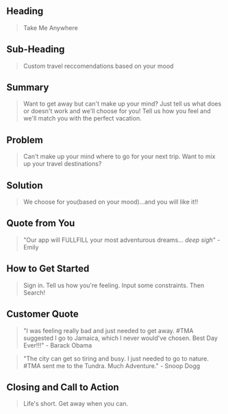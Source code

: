 ## Heading ##
> Take Me Anywhere

## Sub-Heading ##
  > Custom travel reccomendations based on your mood

## Summary ##
  > Want to get away but can't make up your mind? Just tell us what does or doesn't work and we'll choose for you! Tell us how you feel and we'll match you with the perfect vacation.

## Problem ##
  > Can't make up your mind where to go for your next trip. Want to mix up your travel destinations?

## Solution ##
  > We choose for you(based on your mood)...and you will like it!!

## Quote from You ##
  > "Our app will FULLFILL your most adventurous dreams... *deep sigh*"
                - Emily

## How to Get Started ##
  > Sign in. Tell us how you're feeling. Input some constraints. Then Search!

## Customer Quote ##
  > "I was feeling really bad and just needed to get away. #TMA suggested I go to Jamaica, which I never would've chosen. Best Day Ever!!!"
                        - Barack Obama

  > "The city can get so tiring and busy. I just needed to go to nature. #TMA sent me to the Tundra. Much Adventure."
                        - Snoop Dogg

## Closing and Call to Action ##
  > Life's short. Get away when you can.
















